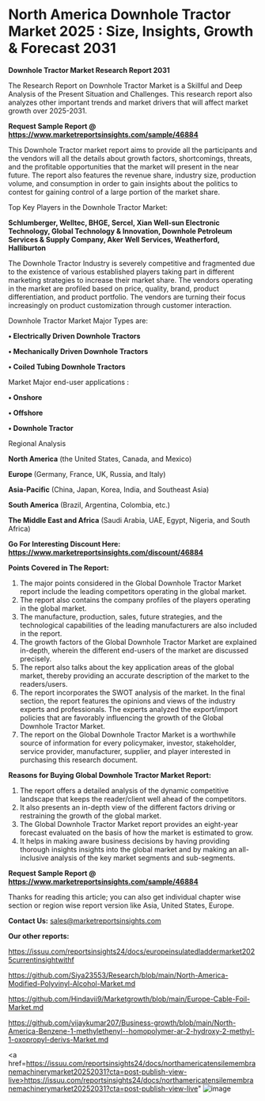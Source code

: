 # North America Downhole Tractor Market 2025 : Size, Insights, Growth & Forecast 2031

<strong>Downhole Tractor Market Research Report 2031</strong>

The Research Report on Downhole Tractor Market is a Skillful and Deep Analysis of the Present Situation and Challenges. This research report also analyzes other important trends and market drivers that will affect market growth over 2025-2031.

<strong>Request Sample Report @ <a href=https://www.marketreportsinsights.com/sample/46884>https://www.marketreportsinsights.com/sample/46884</a></strong>

This Downhole Tractor market report aims to provide all the participants and the vendors will all the details about growth factors, shortcomings, threats, and the profitable opportunities that the market will present in the near future. The report also features the revenue share, industry size, production volume, and consumption in order to gain insights about the politics to contest for gaining control of a large portion of the market share.

Top Key Players in the Downhole Tractor Market:

<strong>Schlumberger, Welltec, BHGE, Sercel, Xian Well-sun Electronic Technology, Global Technology & Innovation, Downhole Petroleum Services & Supply Company, Aker Well Services, Weatherford, Halliburton</strong>

The Downhole Tractor Industry is severely competitive and fragmented due to the existence of various established players taking part in different marketing strategies to increase their market share. The vendors operating in the market are profiled based on price, quality, brand, product differentiation, and product portfolio. The vendors are turning their focus increasingly on product customization through customer interaction.

Downhole Tractor Market Major Types are:

<strong>•  Electrically Driven Downhole Tractors

•  Mechanically Driven Downhole Tractors

•  Coiled Tubing Downhole Tractors</strong>

Market Major end-user applications :

<strong>•  Onshore

•  Offshore

•  Downhole Tractor</strong>

Regional Analysis

</u><strong><b>North America</b></strong> (the United States, Canada, and Mexico)

<strong><b>Europe </b></strong>(Germany, France, UK, Russia, and Italy)

<strong><b>Asia-Pacific</b></strong> (China, Japan, Korea, India, and Southeast Asia)

<strong><b>South America</b></strong> (Brazil, Argentina, Colombia, etc.)

<strong><b>The Middle East and Africa</b></strong> (Saudi Arabia, UAE, Egypt, Nigeria, and South Africa)

<strong>Go For Interesting Discount Here: <a href=https://www.marketreportsinsights.com/discount/46884>https://www.marketreportsinsights.com/discount/46884</a></strong>

<strong>Points Covered in The Report:</strong>
<ol>
  <li>The major points considered in the Global Downhole Tractor Market report include the leading competitors operating in the global market.</li>
  <li>The report also contains the company profiles of the players operating in the global market.</li>
  <li>The manufacture, production, sales, future strategies, and the technological capabilities of the leading manufacturers are also included in the report.</li>
  <li>The growth factors of the Global Downhole Tractor Market are explained in-depth, wherein the different end-users of the market are discussed precisely.</li>
  <li>The report also talks about the key application areas of the global market, thereby providing an accurate description of the market to the readers/users.</li>
  <li>The report incorporates the SWOT analysis of the market. In the final section, the report features the opinions and views of the industry experts and professionals. The experts analyzed the export/import policies that are favorably influencing the growth of the Global Downhole Tractor Market.</li>
  <li>The report on the Global Downhole Tractor Market is a worthwhile source of information for every policymaker, investor, stakeholder, service provider, manufacturer, supplier, and player interested in purchasing this research document.</li>
</ol>
<strong>Reasons for Buying Global Downhole Tractor Market Report:</strong>

<ol>
  <li>The report offers a detailed analysis of the dynamic competitive landscape that keeps the reader/client well ahead of the competitors.</li>
  <li>It also presents an in-depth view of the different factors driving or restraining the growth of the global market.</li>
  <li>The Global Downhole Tractor Market report provides an eight-year forecast evaluated on the basis of how the market is estimated to grow.</li>
  <li>It helps in making aware business decisions by having providing thorough insights insights into the global market and by making an all-inclusive analysis of the key market segments and sub-segments.</li>
</ol>
<strong>Request Sample Report @ <a href=https://www.marketreportsinsights.com/sample/46884>https://www.marketreportsinsights.com/sample/46884</a></strong>


Thanks for reading this article; you can also get individual chapter wise section or region wise report version like Asia, United States, Europe.

<strong>Contact Us:</strong>
sales@marketreportsinsights.com

<strong>Our other reports:</strong>

<a href=https://issuu.com/reportsinsights24/docs/europeinsulatedladdermarket2025currentinsightwithf>https://issuu.com/reportsinsights24/docs/europeinsulatedladdermarket2025currentinsightwithf</a>

<a href=https://github.com/Siya23553/Research/blob/main/North-America-Modified-Polyvinyl-Alcohol-Market.md>https://github.com/Siya23553/Research/blob/main/North-America-Modified-Polyvinyl-Alcohol-Market.md</a>

<a href=https://github.com/Hindavii9/Marketgrowth/blob/main/Europe-Cable-Foil-Market.md>https://github.com/Hindavii9/Marketgrowth/blob/main/Europe-Cable-Foil-Market.md</a>

<a href=https://github.com/vijaykumar207/Business-growth/blob/main/North-America-Benzene-1-methylethenyl--homopolymer-ar-2-hydroxy-2-methyl-1-oxopropyl-derivs-Market.md>https://github.com/vijaykumar207/Business-growth/blob/main/North-America-Benzene-1-methylethenyl--homopolymer-ar-2-hydroxy-2-methyl-1-oxopropyl-derivs-Market.md</a>

<a href=https://issuu.com/reportsinsights24/docs/northamericatensilemembranemachinerymarket20252031?cta=post-publish-view-live>https://issuu.com/reportsinsights24/docs/northamericatensilemembranemachinerymarket20252031?cta=post-publish-view-live</a>"
![image](https://github.com/user-attachments/assets/dd7eb4e5-1526-4eed-aa7e-25633c8c0fb4)

